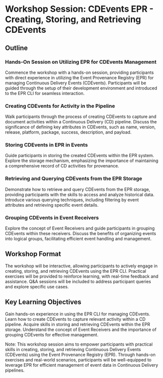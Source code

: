 # Workshop Session: CDEvents EPR - Creating, Storing, and Retrieving CDEvents

## Outline

### Hands-On Session on Utilizing EPR for CDEvents Management

Commence the workshop with a hands-on session, providing participants with
direct experience in utilizing the Event Provenance Registry (EPR) for managing
Continuous Delivery Events (CDEvents). Participants will be guided through the
setup of their development environment and introduced to the EPR CLI for
seamless interaction.

### Creating CDEvents for Activity in the Pipeline

Walk participants through the process of creating CDEvents to capture and
document activities within a Continuous Delivery (CD) pipeline. Discuss the
significance of defining key attributes in CDEvents, such as name, version,
release, platform, package, success, description, and payload.

### Storing CDEvents in EPR in Events

Guide participants in storing the created CDEvents within the EPR system.
Explore the storage mechanism, emphasizing the importance of maintaining a
comprehensive record of CD activities for provenance.

### Retrieving and Querying CDEvents from the EPR Storage

Demonstrate how to retrieve and query CDEvents from the EPR storage, providing
participants with the skills to access and analyze historical data. Introduce
various querying techniques, including filtering by event attributes and
retrieving specific event details.

### Grouping CDEvents in Event Receivers

Explore the concept of Event Receivers and guide participants in grouping
CDEvents within these receivers. Discuss the benefits of organizing events into
logical groups, facilitating efficient event handling and management.

## Workshop Format

The workshop will be interactive, allowing participants to actively engage in
creating, storing, and retrieving CDEvents using the EPR CLI. Practical
exercises will be provided to reinforce learning, with real-time feedback and
assistance. Q&A sessions will be included to address participant queries and
explore specific use cases.

## Key Learning Objectives

Gain hands-on experience in using the EPR CLI for managing CDEvents. Learn how
to create CDEvents to capture relevant activity within a CD pipeline. Acquire
skills in storing and retrieving CDEvents within the EPR storage. Understand the
concept of Event Receivers and the importance of grouping CDEvents for effective
management.

Note: This workshop session aims to empower participants with practical skills
in creating, storing, and retrieving Continuous Delivery Events (CDEvents) using
the Event Provenance Registry (EPR). Through hands-on exercises and real-world
scenarios, participants will be well-equipped to leverage EPR for efficient
management of event data in Continuous Delivery pipelines.
